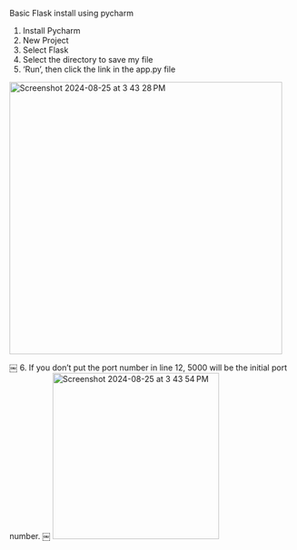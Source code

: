Basic Flask install using pycharm 
1. Install Pycharm 
2. New Project
3. Select Flask
4. Select the directory to save my file
5. ‘Run’, then click the link in the app.py file 
<img width="480" alt="Screenshot 2024-08-25 at 3 43 28 PM" src="https://github.com/user-attachments/assets/ecd6c9f5-3370-4b33-9a31-2d1c1bcac2e0">

￼
6. If you don’t put the port number in line 12, 5000 will be the initial port number. 
￼
<img width="293" alt="Screenshot 2024-08-25 at 3 43 54 PM" src="https://github.com/user-attachments/assets/4a5f78f7-442f-4bf3-956a-fc2ad50850ba">

